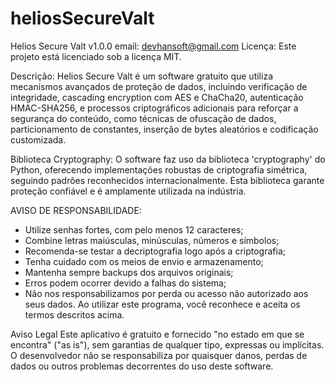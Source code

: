 # heliosSecureValt
Helios Secure Valt v1.0.0
email: devhansoft@gmail.com
Licença: Este projeto está licenciado sob a licença MIT.

Descrição:
Helios Secure Valt é um software gratuito que utiliza mecanismos avançados de proteção de dados,
incluindo verificação de integridade, cascading encryption com AES e ChaCha20, autenticação HMAC-SHA256,
e processos criptográficos adicionais para reforçar a segurança do conteúdo, como técnicas de ofuscação de dados,
particionamento de constantes, inserção de bytes aleatórios e codificação customizada.

Biblioteca Cryptography:
O software faz uso da biblioteca 'cryptography' do Python, oferecendo implementações robustas
de criptografia simétrica, seguindo padrões reconhecidos internacionalmente.
Esta biblioteca garante proteção confiável e é amplamente utilizada na indústria.

AVISO DE RESPONSABILIDADE:
- Utilize senhas fortes, com pelo menos 12 caracteres;
- Combine letras maiúsculas, minúsculas, números e símbolos;
- Recomenda-se testar a decriptografia logo após a criptografia;
- Tenha cuidado com os meios de envio e armazenamento;
- Mantenha sempre backups dos arquivos originais;
- Erros podem ocorrer devido a falhas do sistema;
- Não nos responsabilizamos por perda ou acesso não autorizado aos seus dados.
Ao utilizar este programa, você reconhece e aceita os termos descritos acima.

Aviso Legal
Este aplicativo é gratuito e fornecido "no estado em que se encontra" ("as is"), sem garantias de qualquer tipo, expressas ou implícitas.
O desenvolvedor não se responsabiliza por quaisquer danos, perdas de dados ou outros problemas decorrentes do uso deste software.
